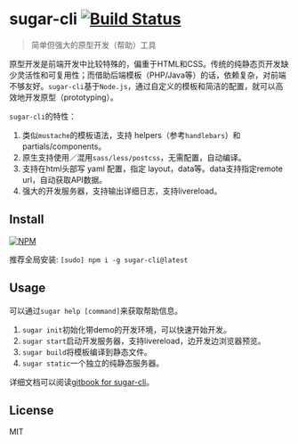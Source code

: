 # sugar-cli [![Build Status](https://travis-ci.org/creeperyang/sugar-cli.svg?branch=master)](https://travis-ci.org/creeperyang/sugar-cli)

> 简单但强大的原型开发（帮助）工具

原型开发是前端开发中比较特殊的，偏重于HTML和CSS。传统的纯静态页开发缺少灵活性和可复用性；而借助后端模板（PHP/Java等）的话，依赖复杂，对前端不够友好。`sugar-cli`基于`Node.js`，通过自定义的模板和简洁的配置，就可以高效地开发原型（prototyping）。

`sugar-cli`的特性：

1. 类似`mustache`的模板语法，支持 helpers（参考`handlebars`）和 partials/components。
2. 原生支持使用／混用`sass/less/postcss`，无需配置，自动编译。
3. 支持在html头部写 yaml 配置，指定 layout，data等。data支持指定remote url，自动获取API数据。
4. 强大的开发服务器，支持输出详细日志，支持livereload。

## Install

[![NPM](https://nodei.co/npm/sugar-cli.png?compact=true)](https://nodei.co/npm/sugar-cli/)

推荐全局安装: `[sudo] npm i -g sugar-cli@latest`

## Usage

可以通过`sugar help [command]`来获取帮助信息。

1. `sugar init`初始化带demo的开发环境，可以快速开始开发。
2. `sugar start`启动开发服务器，支持livereload，边开发边浏览器预览。
3. `sugar build`将模板编译到静态文件。
4. `sugar static`一个独立的纯静态服务器。

详细文档可以阅读[gitbook for sugar-cli](http://creeperyang.github.io/sugar-cli/)。

## License

MIT
